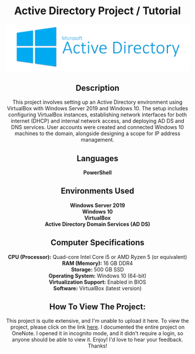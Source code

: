 <h1 align="center">Active Directory Project / Tutorial</h1>

<p align="center">
  <img src="https://raw.githubusercontent.com/WiredCyberKnight/ActiveDirectory_Lab_Project/main/AD%20Photo.png" alt="Active Directory Photo">
</p>

<h2 align="center">Description</h2>

<p align="center">
  This project involves setting up an Active Directory environment using VirtualBox with Windows Server 2019 and Windows 10. The setup includes configuring VirtualBox instances, establishing network interfaces for both internet (DHCP) and internal network access, and deploying AD DS and DNS services. User accounts were created and connected Windows 10 machines to the domain, alongside designing a scope for IP address management.
</p>

<h2 align="center">Languages</h2>

<p align="center">
  <b>PowerShell</b>
</p>

<h2 align="center">Environments Used</h2>

<p align="center">
  <b>Windows Server 2019</b><br>
  <b>Windows 10</b><br>
  <b>VirtualBox</b><br>
  <b>Active Directory Domain Services (AD DS)</b>
</p>

<h2 align="center">Computer Specifications</h2>

<p align="center">
  <b>CPU (Processor):</b> Quad-core Intel Core i5 or AMD Ryzen 5 (or equivalent)<br>
  <b>RAM (Memory):</b> 16 GB DDR4<br>
  <b>Storage:</b> 500 GB SSD<br>
  <b>Operating System:</b> Windows 10 (64-bit)<br>
  <b>Virtualization Support:</b> Enabled in BIOS<br>
  <b>Software:</b> VirtualBox (latest version)
</p>

<h2 align="center">How To View The Project:</h2>

<p align="center">
  This project is quite extensive, and I'm unable to upload it here. To view the project, please click on the link <a href="https://1drv.ms/o/s!AkNvJ3VMmPWfjSqQYqvBc2OWkhrw?e=gsqMDq">here</a>. I documented the entire project on OneNote. I opened it in incognito mode, and it didn't require a login, so anyone should be able to view it. Enjoy! I'd love to hear your feedback. Thanks!
</p>



